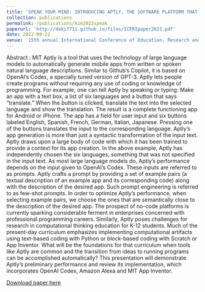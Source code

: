 ```yaml
---
title: 'SPEAK YOUR MIND: INTRODUCING APTLY, THE SOFTWARE PLATFORM THAT TURNS IDEAS INTO WORKING APPS'
collection: publications
permalink: /publications/kim2022speak
paperurl: 'http://daki7711.github.io/files/ICERIpaper2022.pdf'
date: 2022-09-22
venue: '15th annual International Conference of Education, Research and Innovation'
---
```


Abstract : MIT Aptly is a tool that uses the technology of large language models to automatically generate mobile apps from written or spoken natural language descriptions. Similar to Github’s Copilot, it is based on OpenAI’s Codex, a specially tuned version of GPT-3. Aptly lets people create programs without requiring any use of coding or knowledge of programming. For example, one can tell Aptly by speaking or typing:
 Make an app with a text box, a list of six languages and a button that says “translate.” When the button is clicked, translate the text into the selected language and show the translation.
The result is a complete functioning app for Android or iPhone. The app has a field for user input and six buttons labeled English, Spanish, French, German, Italian, Japanese. Pressing one of the buttons translates the input to the corresponding language. Aptly’s app generation is more than just a syntactic transformation of the input text. Aptly draws upon a large body of code with which it has been trained to provide a context for its app creation. In the above example, Aptly has independently chosen the six languages, something that was not specified in the input text.
As most large language models do, Aptly’s performance depends on the input given to OpenAI’s Codex. These inputs are referred to as prompts. Aptly crafts a prompt by providing a set of example pairs (a textual description of an example app and its corresponding code) along with the description of the desired app. Such prompt engineering is referred to as few-shot prompts. In order to optimize Aptly’s performance, when selecting example pairs, we choose the ones that are semantically close to
the description of the desired app.
The prospect of no-code platforms is currently sparking considerable ferment in enterprises concerned with professional programming careers. Similarly, Aptly poses challenges for research in computational thinking education for K-12 students. Much of the present-day curriculum emphasizes implementing computational artifacts using text-based coding with Python or block-based coding with Scratch or App Inventor. What will be the foundations for that curriculum when tools like Aptly are common and the transition from ideas to running programs can be accomplished automatically?
This presentation will demonstrate Aptly’s preliminary performance and review its implementation, which incorporates OpenAI Codex, Amazon Alexa and MIT App Inventor.

[Download paper here](http://daki7711.github.io/files/ICERIpaper2022.pdf)
